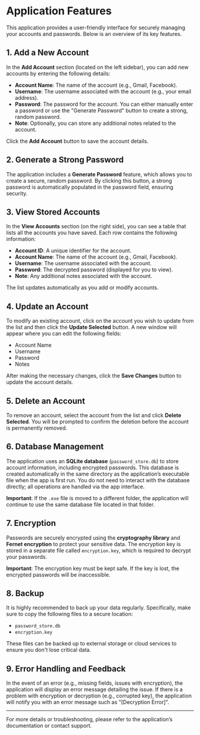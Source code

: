# Application Features

This application provides a user-friendly interface for securely managing your accounts and passwords. Below is an overview of its key features.

## 1. Add a New Account

In the **Add Account** section (located on the left sidebar), you can add new accounts by entering the following details:

- **Account Name**: The name of the account (e.g., Gmail, Facebook).
- **Username**: The username associated with the account (e.g., your email address).
- **Password**: The password for the account. You can either manually enter a password or use the "Generate Password" button to create a strong, random password.
- **Note**: Optionally, you can store any additional notes related to the account.

Click the **Add Account** button to save the account details.

## 2. Generate a Strong Password

The application includes a **Generate Password** feature, which allows you to create a secure, random password. By clicking this button, a strong password is automatically populated in the password field, ensuring security.

## 3. View Stored Accounts

In the **View Accounts** section (on the right side), you can see a table that lists all the accounts you have saved. Each row contains the following information:

- **Account ID**: A unique identifier for the account.
- **Account Name**: The name of the account (e.g., Gmail, Facebook).
- **Username**: The username associated with the account.
- **Password**: The decrypted password (displayed for you to view).
- **Note**: Any additional notes associated with the account.

The list updates automatically as you add or modify accounts.

## 4. Update an Account

To modify an existing account, click on the account you wish to update from the list and then click the **Update Selected** button. A new window will appear where you can edit the following fields:

- Account Name
- Username
- Password
- Notes

After making the necessary changes, click the **Save Changes** button to update the account details.

## 5. Delete an Account

To remove an account, select the account from the list and click **Delete Selected**. You will be prompted to confirm the deletion before the account is permanently removed.

## 6. Database Management

The application uses an **SQLite database** (`password_store.db`) to store account information, including encrypted passwords. This database is created automatically in the same directory as the application’s executable file when the app is first run. You do not need to interact with the database directly; all operations are handled via the app interface.

**Important**: If the `.exe` file is moved to a different folder, the application will continue to use the same database file located in that folder.

## 7. Encryption

Passwords are securely encrypted using the **cryptography library** and **Fernet encryption** to protect your sensitive data. The encryption key is stored in a separate file called `encryption.key`, which is required to decrypt your passwords.

**Important**: The encryption key must be kept safe. If the key is lost, the encrypted passwords will be inaccessible.

## 8. Backup

It is highly recommended to back up your data regularly. Specifically, make sure to copy the following files to a secure location:

- `password_store.db`
- `encryption.key`

These files can be backed up to external storage or cloud services to ensure you don't lose critical data.

## 9. Error Handling and Feedback

In the event of an error (e.g., missing fields, issues with encryption), the application will display an error message detailing the issue. If there is a problem with encryption or decryption (e.g., corrupted key), the application will notify you with an error message such as "[Decryption Error]".

---

For more details or troubleshooting, please refer to the application’s documentation or contact support.
